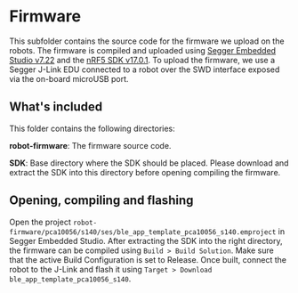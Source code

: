 # Firmware
This subfolder contains the source code for the firmware we upload on the robots. The firmware is compiled and uploaded using [Segger Embedded Studio v7.22](https://www.segger.com/downloads/embedded-studio/) and the [nRF5 SDK v17.0.1](https://www.nordicsemi.com/Products/Development-software/nRF5-SDK/Download#infotabs). To upload the firmware, we use a Segger J-Link EDU connected to a robot over the SWD interface exposed via the on-board microUSB port.

## What's included
This folder contains the following directories:

**robot-firmware**: The firmware source code.

**SDK**: Base directory where the SDK should be placed. Please download and extract the SDK into this directory before opening compiling the firmware.

## Opening, compiling and flashing
Open the project ```robot-firmware/pca10056/s140/ses/ble_app_template_pca10056_s140.emproject``` in Segger Embedded Studio. After extracting the SDK into the right directory, the firmware can be compiled using ```Build > Build Solution```. Make sure that the active Build Configuration is set to Release. Once built, connect the robot to the J-Link and flash it using ```Target > Download ble_app_template_pca10056_s140```.
